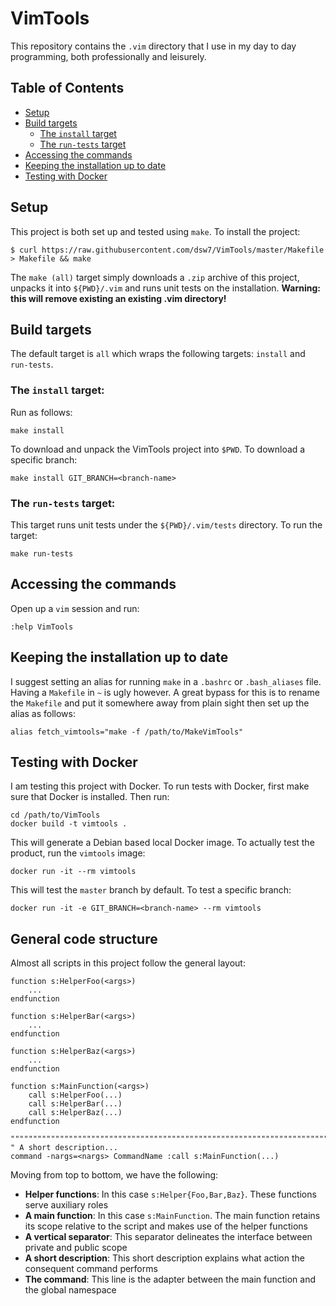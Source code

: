# VimTools
This repository contains the `.vim` directory that I use in my day to day programming, both professionally and leisurely.
## Table of Contents
- [Setup](#setup)
- [Build targets](#build-targets)
  - [The `install` target](#the-install-target)
  - [The `run-tests` target](#the-run-tests-target)
- [Accessing the commands](#accessing-the-commands)
- [Keeping the installation up to date](#keeping-the-installation-up-to-date)
- [Testing with Docker](#testing-with-docker)
## Setup
This project is both set up and tested using `make`. To install the project:
```
$ curl https://raw.githubusercontent.com/dsw7/VimTools/master/Makefile > Makefile && make
```
The `make (all)` target simply downloads a `.zip` archive of this project, unpacks it into `${PWD}/.vim` and runs unit tests on the installation. **Warning: this will remove existing an existing .vim directory!**
## Build targets
The default target is `all` which wraps the following targets: `install` and `run-tests`.
### The `install` target:
Run as follows:
```
make install
```
To download and unpack the VimTools project into `$PWD`. To download a specific branch:
```
make install GIT_BRANCH=<branch-name>
```
### The `run-tests` target:
This target runs unit tests under the `${PWD}/.vim/tests` directory. To run the target:
```
make run-tests
```
## Accessing the commands
Open up a `vim` session and run:
```
:help VimTools
```
## Keeping the installation up to date
I suggest setting an alias for running `make` in a `.bashrc` or `.bash_aliases` file. Having a `Makefile` in `~` is ugly however. A great bypass for this is to rename the `Makefile` and put it somewhere away from plain sight then set up the alias as follows:
```
alias fetch_vimtools="make -f /path/to/MakeVimTools"
```
## Testing with Docker
I am testing this project with Docker. To run tests with Docker, first make sure that Docker is installed. Then run:
```
cd /path/to/VimTools
docker build -t vimtools .
```
This will generate a Debian based local Docker image. To actually test the product, run the `vimtools` image:
```
docker run -it --rm vimtools
```
This will test the `master` branch by default. To test a specific branch:
```
docker run -it -e GIT_BRANCH=<branch-name> --rm vimtools
```
## General code structure
Almost all scripts in this project follow the general layout:
```
function s:HelperFoo(<args>)
    ...
endfunction

function s:HelperBar(<args>)
    ...
endfunction

function s:HelperBaz(<args>)
    ...
endfunction

function s:MainFunction(<args>)
    call s:HelperFoo(...)
    call s:HelperBar(...)
    call s:HelperBaz(...)
endfunction

""""""""""""""""""""""""""""""""""""""""""""""""""""""""""""""""""""""""""""""""
" A short description...
command -nargs=<nargs> CommandName :call s:MainFunction(...)
```
Moving from top to bottom, we have the following:
- **Helper functions**: In this case `s:Helper{Foo,Bar,Baz}`. These functions serve auxiliary roles
- **A main function**: In this case `s:MainFunction`. The main function retains its scope relative to the script and makes use of the helper functions
- **A vertical separator**: This separator delineates the interface between private and public scope
- **A short description**: This short description explains what action the consequent command performs
- **The command**: This line is the adapter between the main function and the global namespace
